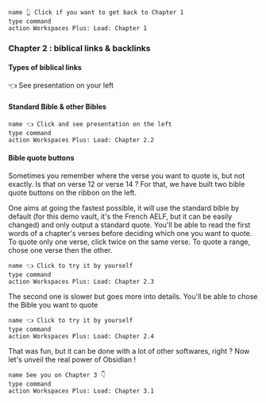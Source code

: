 ```button
name 👆 Click if you want to get back to Chapter 1
type command
action Workspaces Plus: Load: Chapter 1
```

### Chapter 2 : biblical links & backlinks

#### Types of biblical links

👈 See presentation on your left

#### Standard Bible & other Bibles

```button
name 👈 Click and see presentation on the left
type command
action Workspaces Plus: Load: Chapter 2.2
```

#### Bible quote buttons

Sometimes you remember where the verse you want to quote is, but not exactly. Is that on verse 12 or verse 14 ? For that, we have built two bible quote buttons on the ribbon on the left.

One aims at going the fastest possible, it will use the standard bible by default (for this demo vault, it's the French AELF, but it can be easily changed) and only output a standard quote. You'll be able to read the first words of a chapter's verses before deciding which one you want to quote. To quote only one verse, click twice on the same verse. To quote a range, chose one verse then the other.

```button
name 👈 Click to try it by yourself
type command
action Workspaces Plus: Load: Chapter 2.3
```

The second one is slower but goes more into details. You'll be able to chose the Bible you want to quote

```button
name 👈 Click to try it by yourself
type command
action Workspaces Plus: Load: Chapter 2.4
```

That was fun, but it can be done with a lot of other softwares, right ?
Now let's unveil the real power of Obsidian !

```button
name See you on Chapter 3 👇
type command
action Workspaces Plus: Load: Chapter 3.1
```

